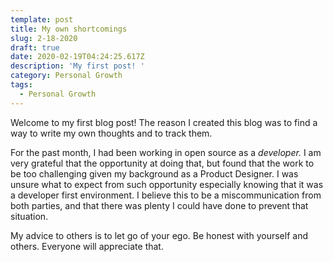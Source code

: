```yaml
---
template: post
title: My own shortcomings
slug: 2-18-2020
draft: true
date: 2020-02-19T04:24:25.617Z
description: 'My first post! '
category: Personal Growth
tags:
  - Personal Growth
---
```

Welcome to my first blog post! The reason I created this blog was to find a way to write my own thoughts and to track them.

For the past month, I had been working in open source as a *developer.* I am very grateful that the opportunity at doing that, but found that the work to be too challenging given my background as a Product Designer. I was unsure what to expect from such opportunity especially knowing that it was a developer first environment. I believe this to be a miscommunication from both parties, and that there was plenty I could have done to prevent that situation.

My advice to others is to let go of your ego. Be honest with yourself and others. Everyone will appreciate that.
